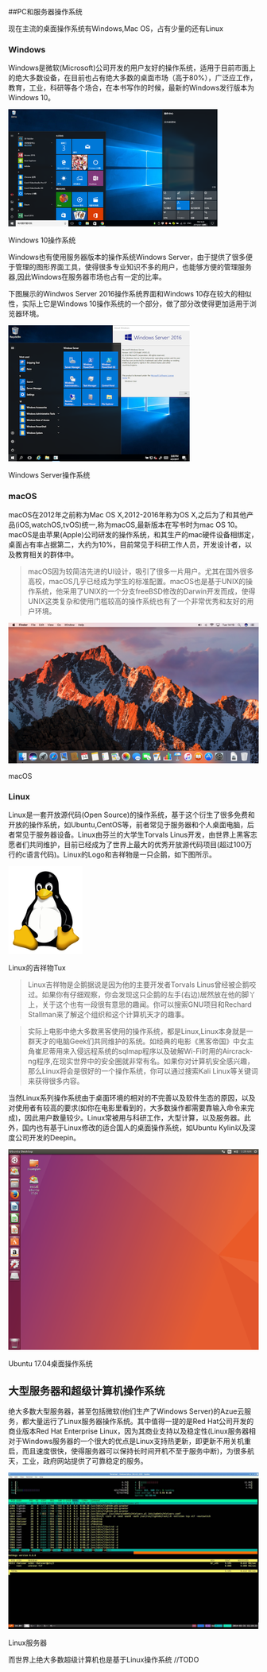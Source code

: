 ##PC和服务器操作系统

现在主流的桌面操作系统有Windows,Mac OS，占有少量的还有Linux

### Windows
Windows是微软(Microsoft)公司开发的用户友好的操作系统，适用于目前市面上的绝大多数设备，在目前也占有绝大多数的桌面市场（高于80%），广泛应工作，教育，工业，科研等各个场合，在本书写作的时候，最新的Windows发行版本为Windows 10。

![Windows 10](images/windows_10.png)

Windows 10操作系统

Windows也有使用服务器版本的操作系统Windows Server，由于提供了很多便于管理的图形界面工具，使得很多专业知识不多的用户，也能够方便的管理服务器,因此Windows在服务器市场也占有一定的比率。

下图展示的Windwos Server 2016操作系统界面和Windows 10存在较大的相似性，实际上它是Windows 10操作系统的一个部分，做了部分改使得更加适用于浏览器环境。

![Windows Server 2016](images/windows_server_2016.png)

Windows Server操作系统


### macOS
macOS在2012年之前称为Mac OS X,2012-2016年称为OS X,之后为了和其他产品(iOS,watchOS,tvOS)统一,称为macOS,最新版本在写书时为mac OS 10。macOS是由苹果(Apple)公司研发的操作系统，和其生产的mac硬件设备相绑定，桌面占有率占据第二，大约为10%，目前常见于科研工作人员，开发设计者，以及教育相关的群体中。


> macOS因为较简洁先进的UI设计，吸引了很多一片用户。尤其在国外很多高校，macOS几乎已经成为学生的标准配置。macOS也是基于UNIX的操作系统，他采用了UNIX的一个分支freeBSD修改的Darwin开发而成，使得UNIX这类复杂和使用门槛较高的操作系统也有了一个非常优秀和友好的用户环境。


![macOS](images/macOS.png)

macOS



### Linux
Linux是一套开放源代码(Open Source)的操作系统，基于这个衍生了很多免费和开放的操作系统，如Ubuntu,CentOS等，前者常见于服务器和个人桌面电脑，后者常见于服务器设备。Linux由芬兰的大学生Torvals Linus开发，由世界上黑客志愿者们共同维护，目前已经成为了世界上最大的优秀开放源代码项目(超过100万行的c语言代码)。Linux的Logo和吉祥物是一只企鹅，如下图所示。

![macOS](images/linux_logo.png)

Linux的吉祥物Tux

> Linux吉祥物是企鹅据说是因为他的主要开发者Torvals Linus曾经被企鹅咬过。如果你有仔细观察，你会发现这只企鹅的左手(右边)居然放在他的脚丫上，关于这个也有一段很有意思的趣闻。你可以搜索GNU项目和Rechard Stallman来了解这个组织和这个计算机天才的趣事。

> 实际上电影中绝大多数黑客使用的操作系统，都是Linux,Linux本身就是一群天才的电脑Geek们共同维护的系统。如经典的电影《黑客帝国》中女主角崔尼蒂用来入侵远程系统的sqlmap程序以及破解Wi-Fi时用的Aircrack-ng程序,在现实世界中的安全圈就非常有名。如果你对计算机安全感兴趣，那么Linux将会是很好的一个操作系统，你可以通过搜索Kali Linux等关键词来获得很多内容。

当然Linux系列操作系统由于桌面环境的相对的不完善以及软件生态的原因，以及对使用者有较高的要求(如你在电影里看到的，大多数操作都需要靠输入命令来完成)，因此用户数量较少。Linux常被用与科研工作，大型计算，以及服务器。此外，国内也有基于Linux修改的适合国人的桌面操作系统，如Ubuntu Kylin以及深度公司开发的Deepin。

![Ubuntu](images/ubuntu.png)

Ubuntu 17.04桌面操作系统




## 大型服务器和超级计算机操作系统
绝大多数大型服务器，甚至包括微软(他们生产了Windows Server)的Azue云服务，都大量运行了Linux服务器操作系统。其中值得一提的是Red Hat公司开发的商业版本Red Hat  Enterprise Linux，因为其商业支持以及稳定性(Linux服务器相对于Windows服务器的一个很大的优点是Linux支持热更新，即更新不用关机重启，而且速度很快，使得服务器可以保持长时间开机不至于服务中断)，为很多航天，工业，政府网站提供了可靠稳定的服务。

![Linux Server](images/linux_server.jpg)

Linux服务器

而世界上绝大多数超级计算机也是基于Linux操作系统
//TODO
